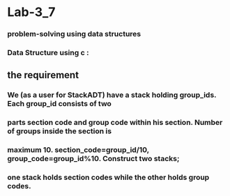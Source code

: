 # Lab-3_7
### problem-solving using data structures

### Data Structure using c :

## the requirement

### We (as a user for StackADT) have a stack holding group_ids. Each group_id consists of two 
### parts section code and group code within his section. Number of groups inside the section is 
### maximum 10. section_code=group_id/10, group_code=group_id%10. Construct two stacks;
### one stack holds section codes while the other holds group codes.

